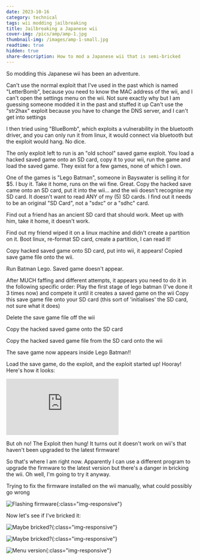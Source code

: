 ```yaml
---
date: 2023-10-16
category: technical
tags: wii modding jailbreaking
title: Jailbreaking a Japanese wii
cover-img: /pics/amp/amp-1.jpg
thumbnail-img: /images/amp-1-small.jpg
readtime: true
hidden: true
share-description: How to mod a Japanese wii that is semi-bricked
---
```


So modding this Japanese wii has been an adventure.

    
Can't use the normal exploit that I've used in the past which is named "LetterBomb", because you need to know the MAC address of the wii, and I can't open the settings menu on the wii. Not sure exactly why but I am guessing someone modded it in the past and stuffed it up
Can't use the "str2hax" exploit because you have to change the DNS server, and I can't get into settings

I then tried using "BlueBomb", which exploits a vulnerability in the bluetooth driver, and you can only run it from linux, it would connect via bluetooth but the exploit would hang. No dice.

The only exploit left to run is an "old school" saved game exploit. You load a hacked saved game onto an SD card, copy it to your wii, run the game and load the saved game. They exist for a few games, none of which I own. 

One of the games is "Lego Batman", someone in Bayswater is selling it for $5. I buy it. Take it home, runs on the wii fine. Great. Copy the hacked save came onto an SD card, put it into the wii... and the wii doesn't recognise my SD card. It doesn't want to read ANY of my (5) SD cards. I find out it needs to be an original "SD Card", not a "sdxc" or a "sdhc" card.

Find out a friend has an ancient SD card that should work. Meet up with him, take it home, it doesn't work.

Find out my friend wiped it on a linux machine and didn't create a partition on it. Boot linux, re-format SD card, create a partition, I can read it!

Copy hacked saved game onto SD card, put into wii, it appears! Copied save game file onto the wii.

Run Batman Lego. Saved game doesn't appear.

After MUCH faffing and different attempts, it appears you need to do it in the following specific order:
Play the first stage of lego batman (I've done it 3 times now) and compete it until it creates a saved game on the wii
Copy this save game file onto your SD card (this sort of 'initialises' the SD card, not sure what it does)

Delete the save game file off the wii

Copy the hacked saved game onto the SD card

Copy the hacked saved game file from the SD card onto the wii

The save game now appears inside Lego Batman!!

Load the save game, do the exploit, and the exploit started up! Hooray! Here's how it looks:

<div class='embed-container'><iframe src='https://www.youtube.com/embed/2ggyx7_5wPc' frameborder='0' allowfullscreen></iframe></div>

But oh no! The Exploit then hung! It turns out it doesn't work on wii's that haven't been upgraded to the latest firmware!

So that's where I am right now. Apparently I can use a different program to upgrade the firmware to the latest version but there's a danger in bricking the wii. Oh well, I'm going to try it anyway.

Trying to fix the firmware installed on the wii manually, what could possibly go wrong

![Flashing firmware](/pics/wii/wii-fix-firmware.jpg){:class="img-responsive"}

Now let's see if I've bricked it:

![Maybe bricked?](/pics/wii/wii-maybe-bricked.jpg){:class="img-responsive"}

![Maybe bricked?](/pics/wii/hackmii.jpg){:class="img-responsive"}

![Menu version](/pics/wii/menu-version.jpg){:class="img-responsive"}



